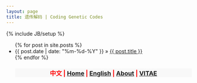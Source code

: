 ```yaml
---
layout: page
title: 遗传解码 | Coding Genetic Codes
---
```

{% include JB/setup %}


<ul class="posts">
  {% for post in site.posts %}
    <li><span>{{ post.date | date: "%m-%d-%Y" }}</span> &raquo; <a href="{{ BASE_PATH }}{{ post.url }}">{{ post.title }}</a></li>
  {% endfor %}
</ul>

<ul class="nav">
<h3 style="color:red;background:#F8F8F8;text-align:center;>
  
  <li>
  <a href="http://yangjl.com/cn/">中文</a> | 
  <a href="http://yangjl.com/">Home</a> | 
  <a href="http://yangjl.com/en/">English</a> | 
  <a href="http://yangjl.com/about/">About</a> | 
  <a href="http://yangjl.com/vitae/">VITAE</a>
  
  </li>
</h3>
</ul>
